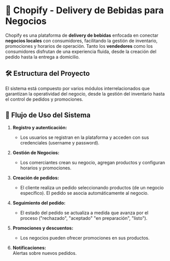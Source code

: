 # 🍻 **Chopify - Delivery de Bebidas para Negocios**  

Chopify es una plataforma de **delivery de bebidas** enfocada en conectar **negocios locales** con consumidores, facilitando la gestión de inventario, promociones y horarios de operación. Tanto los **vendedores** como los consumidores disfrutan de una experiencia fluida, desde la creación del pedido hasta la entrega a domicilio.

## 🛠️ **Estructura del Proyecto**  

El sistema está compuesto por varios módulos interrelacionados que garantizan la operatividad del negocio, desde la gestión del inventario hasta el control de pedidos y promociones.

## 📲 **Flujo de Uso del Sistema**  

1. **Registro y autenticación:**  
   - Los usuarios se registran en la plataforma y acceden con sus credenciales (username y password).  

2. **Gestión de Negocios:**  
   - Los comerciantes crean su negocio, agregan productos y configuran horarios y promociones.  

3. **Creación de pedidos:**  
   - El cliente realiza un pedido seleccionando productos (de un negocio específico). El pedido se asocia automáticamente al negocio. 

4. **Seguimiento del pedido:**  
   - El estado del pedido se actualiza a medida que avanza por el proceso ("rechazado", "aceptado" "en preparación", "listo").

5. **Promociones y descuentos:**  
   - Los negocios pueden ofrecer promociones en sus productos.  

6. **Notificaciones:**  
  Alertas sobre nuevos pedidos.
